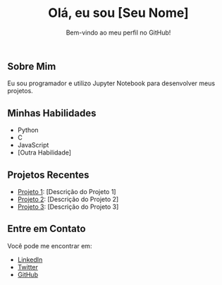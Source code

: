 <!DOCTYPE html>
<html lang="pt-BR">
<head>
    <meta charset="UTF-8">
    <meta name="viewport" content="width=device-width, initial-scale=1.0">
    <title>Meu Perfil no GitHub</title>
    <link rel="stylesheet" href="https://cdnjs.cloudflare.com/ajax/libs/font-awesome/6.0.0-beta3/css/all.min.css">
    <link rel="stylesheet" href="styles.css"> <!-- Se você quiser adicionar um CSS externo -->
</head>
<body>
    <header>
        <h1>Olá, eu sou [Seu Nome]</h1>
        <p>Bem-vindo ao meu perfil no GitHub!</p>
    </header>
    
 <section>
        <h2>Sobre Mim</h2>
        <p>Eu sou programador e utilizo Jupyter Notebook para desenvolver meus projetos.</p>
    </section>
    
<section>
        <h2>Minhas Habilidades</h2>
        <ul>
            <li><i class="fab fa-python"></i> Python</li>
            <li><i class="fas fa-code"></i> C</li>
            <li><i class="fab fa-js"></i> JavaScript</li>
            <li><i class="fab fa-apple"></i> [Outra Habilidade]</li>
        </ul>
</section>
    
<section>
        <h2>Projetos Recentes</h2>
        <ul>
            <li><a href="[URL do Projeto 1]">Projeto 1</a>: [Descrição do Projeto 1]</li>
            <li><a href="[URL do Projeto 2]">Projeto 2</a>: [Descrição do Projeto 2]</li>
            <li><a href="[URL do Projeto 3]">Projeto 3</a>: [Descrição do Projeto 3]</li>
        </ul>
</section>
    
<footer>
        <h2>Entre em Contato</h2>
        <p>Você pode me encontrar em:</p>
        <ul>
            <li><a href="[URL do LinkedIn]">LinkedIn</a></li>
            <li><a href="[URL do Twitter]">Twitter</a></li>
            <li><a href="[URL do GitHub]">GitHub</a></li>
        </ul>
    </footer>
</body>
</html>
